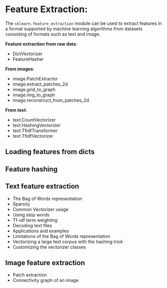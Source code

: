 # Feature Extraction:
The `sklearn.feature_extraction` module can be used to extract features in a format supported by machine learning algorithms from datasets consisting of formats such as text and image.

**Feature extraction from raw data**:
- DictVectorizer
- FeatureHasher
  
**From images**:
- image.PatchExtractor
- image.extract_patches_2d
- image.grid_to_graph
- image.img_to_graph
- image.reconstruct_from_patches_2d
  
**From text**:
- text.CountVectorizer
- text.HashingVectorizer
- text.TfidfTransformer
- text.TfidfVectorizer
## Loading features from dicts
## Feature hashing
## Text feature extraction
- The Bag of Words representation
- Sparsity
- Common Vectorizer usage
- Using stop words
- Tf–idf term weighting
- Decoding text files
- Applications and examples
- Limitations of the Bag of Words representation
- Vectorizing a large text corpus with the hashing trick
- Customizing the vectorizer classes
## Image feature extraction
- Patch extraction
- Connectivity graph of an image


